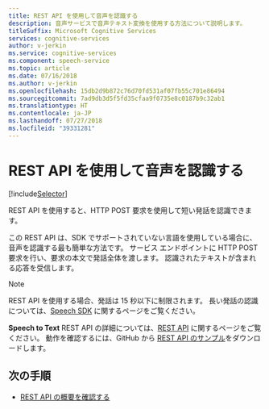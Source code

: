```yaml
---
title: REST API を使用して音声を認識する
description: 音声サービスで音声テキスト変換を使用する方法について説明します。
titleSuffix: Microsoft Cognitive Services
services: cognitive-services
author: v-jerkin
ms.service: cognitive-services
ms.component: speech-service
ms.topic: article
ms.date: 07/16/2018
ms.author: v-jerkin
ms.openlocfilehash: 15db2d9b872c76d70fd531af07fb55c701e86494
ms.sourcegitcommit: 7ad9db3d5f5fd35cfaa9f0735e8c0187b9c32ab1
ms.translationtype: HT
ms.contentlocale: ja-JP
ms.lasthandoff: 07/27/2018
ms.locfileid: "39331281"
---
```

# <a name="recognize-speech-by-using-the-rest-api"></a>REST API を使用して音声を認識する

[!include[Selector](../../../includes/cognitive-services-speech-service-how-to-recognize-speech-selector.md)]

REST API を使用すると、HTTP POST 要求を使用して短い発話を認識できます。

この REST API は、SDK でサポートされていない言語を使用している場合に、音声を認識する最も簡単な方法です。
サービス エンドポイントに HTTP POST 要求を行い、要求の本文で発話全体を渡します。
認識されたテキストが含まれる応答を受信します。

> [!NOTE]
> REST API を使用する場合、発話は 15 秒以下に制限されます。
> 長い発話の認識については、[Speech SDK](how-to-recognize-speech-csharp.md) に関するページをご覧ください。

**Speech to Text** REST API の詳細については、[REST API](rest-apis.md#speech-to-text) に関するページをご覧ください。 動作を確認するには、GitHub から [REST API のサンプル](https://github.com/Azure-Samples/SpeechToText-REST)をダウンロードします。

## <a name="next-steps"></a>次の手順

- [REST API の概要を確認する](rest-apis.md)
